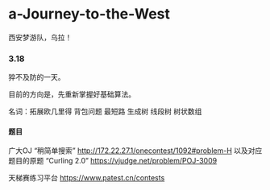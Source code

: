 # a-Journey-to-the-West
西安梦游队，乌拉！

### 3.18

猝不及防的一天。

目前的方向是，先重新掌握好基础算法。

名词：拓展欧几里得 背包问题 最短路 生成树 线段树 树状数组

#### 题目

广大OJ “稍简单搜索” http://172.22.27.1/onecontest/1092#problem-H
以及对应题目的原题 “Curling 2.0” https://vjudge.net/problem/POJ-3009

天梯赛练习平台 https://www.patest.cn/contests
